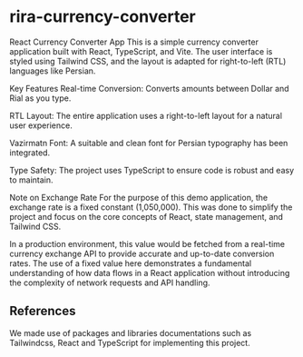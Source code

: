 # rira-currency-converter

React Currency Converter App
This is a simple currency converter application built with React, TypeScript, and Vite. The user interface is styled using Tailwind CSS, and the layout is adapted for right-to-left (RTL) languages like Persian.

Key Features
Real-time Conversion: Converts amounts between Dollar and Rial as you type.

RTL Layout: The entire application uses a right-to-left layout for a natural user experience.

Vazirmatn Font: A suitable and clean font for Persian typography has been integrated.

Type Safety: The project uses TypeScript to ensure code is robust and easy to maintain.

Note on Exchange Rate
For the purpose of this demo application, the exchange rate is a fixed constant (1,050,000). This was done to simplify the project and focus on the core concepts of React, state management, and Tailwind CSS.

In a production environment, this value would be fetched from a real-time currency exchange API to provide accurate and up-to-date conversion rates. The use of a fixed value here demonstrates a fundamental understanding of how data flows in a React application without introducing the complexity of network requests and API handling.

## References
We made use of packages and libraries documentations such as Tailwindcss, React and TypeScript for implementing this project.
